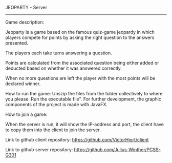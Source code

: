 JEOPARTY - Server
_________________________________

Game description:

Jeoparty is a game based on the famous quiz-game jeopardy in which players compete for points
by asking the right question to the answers presented.

The players each take turns answering a question.

Points are calculated from the associated question being either added or deducted based 
on whether it was answered correctly.

When no more questions are left the player with the most points will be declared winner.

How to run the game: 
Unszip the files from the folder collectively to where you please. 
Run the executable file". 
For further development, the graphic components of the project is made with JavaFX.

How to join a game:

When the server is run, it will show the IP-address and port, the client have to copy 
them into the client to join the server.

Link to github client repository:
https://github.com/VictorHjort/client

Link to github server repository:
https://github.com/Julius-Winther/PCSS-G301

